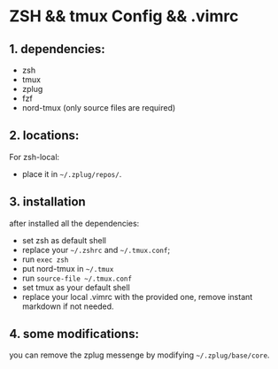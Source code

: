 # ZSH && tmux Config && .vimrc

## 1. dependencies:
- zsh
- tmux
- zplug
- fzf
- nord-tmux (only source files are required)

## 2. locations:

For zsh-local:
- place it in `~/.zplug/repos/`.


## 3. installation
after installed all the dependencies:

- set zsh as default shell
- replace your `~/.zshrc` and `~/.tmux.conf`;
- run `exec zsh`
- put nord-tmux in `~/.tmux`
- run `source-file ~/.tmux.conf`
- set tmux as your default shell
- replace your local .vimrc with the provided one, remove instant markdown if not needed.

## 4. some modifications:

you can remove the zplug messenge by modifying `~/.zplug/base/core`.
